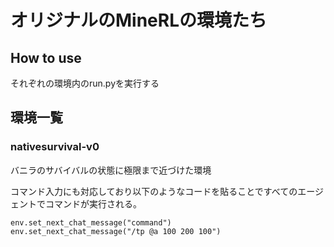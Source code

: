 # オリジナルのMineRLの環境たち

## How to use

それぞれの環境内のrun.pyを実行する

## 環境一覧

### nativesurvival-v0

バニラのサバイバルの状態に極限まで近づけた環境

コマンド入力にも対応しており以下のようなコードを貼ることですべてのエージェントでコマンドが実行される。

```
env.set_next_chat_message("command")
env.set_next_chat_message("/tp @a 100 200 100")
```